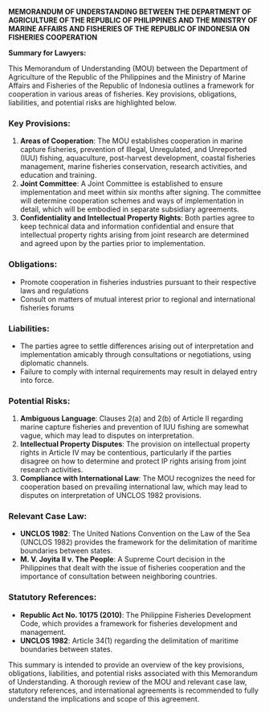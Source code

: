 **MEMORANDUM OF UNDERSTANDING BETWEEN THE DEPARTMENT OF AGRICULTURE OF THE REPUBLIC OF PHILIPPINES AND THE MINISTRY OF MARINE AFFAIRS AND FISHERIES OF THE REPUBLIC OF INDONESIA ON FISHERIES COOPERATION**

**Summary for Lawyers:**

This Memorandum of Understanding (MOU) between the Department of Agriculture of the Republic of the Philippines and the Ministry of Marine Affairs and Fisheries of the Republic of Indonesia outlines a framework for cooperation in various areas of fisheries. Key provisions, obligations, liabilities, and potential risks are highlighted below.

### Key Provisions:

1. **Areas of Cooperation**: The MOU establishes cooperation in marine capture fisheries, prevention of Illegal, Unregulated, and Unreported (IUU) fishing, aquaculture, post-harvest development, coastal fisheries management, marine fisheries conservation, research activities, and education and training.
2. **Joint Committee**: A Joint Committee is established to ensure implementation and meet within six months after signing. The committee will determine cooperation schemes and ways of implementation in detail, which will be embodied in separate subsidiary agreements.
3. **Confidentiality and Intellectual Property Rights**: Both parties agree to keep technical data and information confidential and ensure that intellectual property rights arising from joint research are determined and agreed upon by the parties prior to implementation.

### Obligations:

* Promote cooperation in fisheries industries pursuant to their respective laws and regulations
* Consult on matters of mutual interest prior to regional and international fisheries forums

### Liabilities:

* The parties agree to settle differences arising out of interpretation and implementation amicably through consultations or negotiations, using diplomatic channels.
* Failure to comply with internal requirements may result in delayed entry into force.

### Potential Risks:

1. **Ambiguous Language**: Clauses 2(a) and 2(b) of Article II regarding marine capture fisheries and prevention of IUU fishing are somewhat vague, which may lead to disputes on interpretation.
2. **Intellectual Property Disputes**: The provision on intellectual property rights in Article IV may be contentious, particularly if the parties disagree on how to determine and protect IP rights arising from joint research activities.
3. **Compliance with International Law**: The MOU recognizes the need for cooperation based on prevailing international law, which may lead to disputes on interpretation of UNCLOS 1982 provisions.

### Relevant Case Law:

* **UNCLOS 1982**: The United Nations Convention on the Law of the Sea (UNCLOS 1982) provides the framework for the delimitation of maritime boundaries between states.
* **M. V. Joyita II v. The People**: A Supreme Court decision in the Philippines that dealt with the issue of fisheries cooperation and the importance of consultation between neighboring countries.

### Statutory References:

* **Republic Act No. 10175 (2010)**: The Philippine Fisheries Development Code, which provides a framework for fisheries development and management.
* **UNCLOS 1982**: Article 34(1) regarding the delimitation of maritime boundaries between states.

This summary is intended to provide an overview of the key provisions, obligations, liabilities, and potential risks associated with this Memorandum of Understanding. A thorough review of the MOU and relevant case law, statutory references, and international agreements is recommended to fully understand the implications and scope of this agreement.
